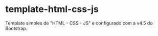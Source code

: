 # template-html-css-js
Template simples de "HTML - CSS - JS" e configurado com a v4.5 do Bootstrap.
